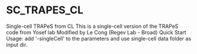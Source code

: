 # SC_TRAPES_CL
Single-cell TRAPeS from CL
This is a single-cell version of the TRAPeS code from Yosef lab
Modified by Le Cong (Regev Lab - Broad)
Quick Start Usage: add '-singleCell' to the parameters and use single-cell data folder as input dir.
